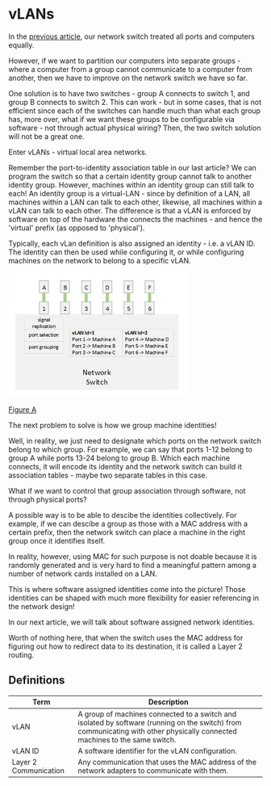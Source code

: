 # vLANs

In the [previous article](../03-the-network-switch/the-network-switch.md),
our network switch treated all ports and computers equally.

However, if we want to partition our computers into separate groups - where
a computer from a group cannot communicate to a computer from another, then
we have to improve on the network switch we have so far.

One solution is to have two switches - group A connects to switch 1, and group
B connects to switch 2. This can work - but in some cases, that is not
efficient since each of the switches can handle much than what each group has,
more over, what if we want these groups to be configurable via software - not
through actual physical wiring? Then, the two switch solution will not be a
great one.

Enter vLANs - virtual local area networks.

Remember the port-to-identity association table in our last article? We can
program the switch so that a certain identity group cannot talk to another
identity group. However, machines within an identity group can still talk to
each! An identity group is a virtual-LAN - since by definition of a LAN, all
machines within a LAN can talk to each other, likewise, all machines within
a vLAN can talk to each other. The difference is that a vLAN is enforced by
software on top of the hardware the connects the machines - and hence the
'virtual' prefix (as opposed to 'physical').

Typically, each vLan definition is also assigned an identity - i.e. a vLAN ID.
The identity can then be used while configuring it, or while configuring
machines on the network to belong to a specific vLAN.

![Figure A](./vlans-a.jpg)

[Figure A](./vlans-a.jpg)

The next problem to solve is how we group machine identities!

Well, in reality, we just need to designate which ports on the network switch
belong to which group. For example, we can say that ports 1-12 belong to group
A while ports 13-24 belong to group B. Which each machine connects, it will
encode its identity and the network switch can build it association tables -
maybe two separate tables in this case.

What if we want to control that group association through software, not through
physical ports?

A possible way is to be able to descibe the identities collectively. For
example, if we can descibe a group as those with a MAC address with a certain
prefix, then the network switch can place a machine in the right group once
it identifies itself.

In reality, however, using MAC for such purpose is not doable because it is
randomly generated and is very hard to find a meaningful pattern among a number
of network cards installed on a LAN.

This is where software assigned identities come into the picture! Those
identities can be shaped with much more flexibility for easier referencing
in the network design!

In our next article, we will talk about software assigned network identities.

Worth of nothing here, that when the switch uses the MAC address for figuring
out how to redirect data to its destination, it is called a Layer 2 routing.

## Definitions

| Term                  | Description                                                                                      |
|-----------------------|--------------------------------------------------------------------------------------------------|
| vLAN                  | A group of machines connected to a switch and isolated by software (running on the switch) from communicating with other physically connected machines to the same switch. |
| vLAN ID               | A software identifier for the vLAN configuration.                                                |
| Layer 2 Communication | Any communication that uses the MAC address of the network adapters to communicate with them.    |
